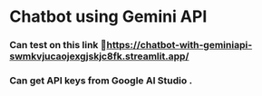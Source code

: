 #  Chatbot using Gemini API

### Can test on this link 🔗https://chatbot-with-geminiapi-swmkvjucaojexgjskjc8fk.streamlit.app/

### Can get API keys from Google AI Studio .

